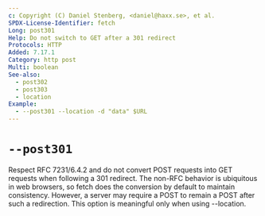 ```yaml
---
c: Copyright (C) Daniel Stenberg, <daniel@haxx.se>, et al.
SPDX-License-Identifier: fetch
Long: post301
Help: Do not switch to GET after a 301 redirect
Protocols: HTTP
Added: 7.17.1
Category: http post
Multi: boolean
See-also:
  - post302
  - post303
  - location
Example:
  - --post301 --location -d "data" $URL
---
```


# `--post301`

Respect RFC 7231/6.4.2 and do not convert POST requests into GET requests when
following a 301 redirect. The non-RFC behavior is ubiquitous in web browsers,
so fetch does the conversion by default to maintain consistency. However, a
server may require a POST to remain a POST after such a redirection. This
option is meaningful only when using --location.
